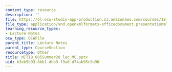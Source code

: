 ```yaml
---
content_type: resource
description: ''
file: https://ol-ocw-studio-app-production.s3.amazonaws.com/courses/18-085-computational-science-and-engineering-i-summer-2020/b3eb5b938bb1dbb9f9a0d74ab95c9a90_MIT18_085Summer20_lec_MC.pptx
file_type: application/vnd.openxmlformats-officedocument.presentationml.presentation
learning_resource_types:
- Lecture Notes
ocw_type: OCWFile
parent_title: Lecture Notes
parent_type: CourseSection
resourcetype: Other
title: MIT18_085Summer20_lec_MC.pptx
uid: b3eb5b93-8bb1-dbb9-f9a0-d74ab95c9a90
---
```

